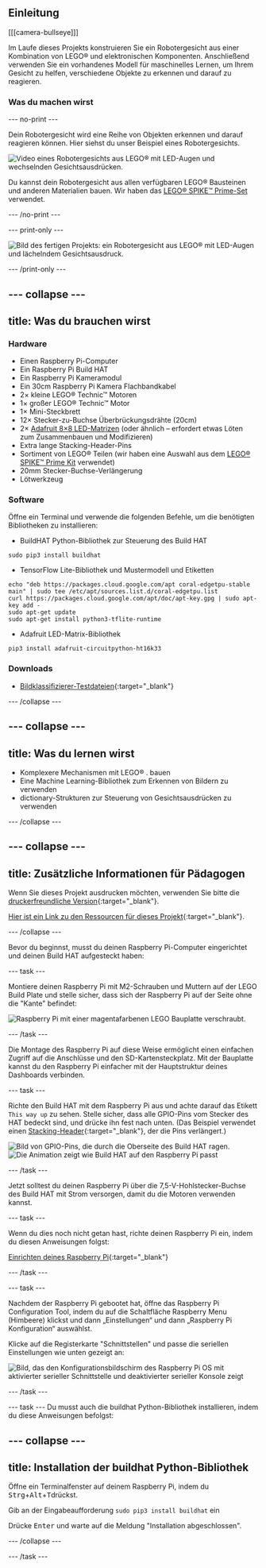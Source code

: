 ## Einleitung

[[[camera-bullseye]]]

Im Laufe dieses Projekts konstruieren Sie ein Robotergesicht aus einer Kombination von LEGO® und elektronischen Komponenten. Anschließend verwenden Sie ein vorhandenes Modell für maschinelles Lernen, um Ihrem Gesicht zu helfen, verschiedene Objekte zu erkennen und darauf zu reagieren.

### Was du machen wirst

--- no-print ---

Dein Robotergesicht wird eine Reihe von Objekten erkennen und darauf reagieren können. Hier siehst du unser Beispiel eines Robotergesichts.

![Video eines Robotergesichts aus LEGO® mit LED-Augen und wechselnden Gesichtsausdrücken.](images/robot_face.gif)

Du kannst dein Robotergesicht aus allen verfügbaren LEGO® Bausteinen und anderen Materialien bauen. Wir haben das [LEGO® SPIKE™ Prime-Set](https://education.lego.com/en-gb/product/spike-prime) verwendet.

--- /no-print ---

--- print-only ---

![Bild des fertigen Projekts: ein Robotergesicht aus LEGO® mit LED-Augen und lächelndem Gesichtsausdruck.](images/robot_face.jpg)

--- /print-only ---

--- collapse ---
---
title: Was du brauchen wirst
---
### Hardware

+ Einen Raspberry Pi-Computer
+ Ein Raspberry Pi Build HAT
+ Ein Raspberry Pi Kameramodul
+ Ein 30cm Raspberry Pi Kamera Flachbandkabel
+ 2× kleine LEGO® Technic™ Motoren
+ 1× großer LEGO® Technic™ Motor
+ 1× Mini-Steckbrett
+ 12× Stecker-zu-Buchse Überbrückungsdrähte (20cm)
+ 2× [Adafruit 8×8 LED-Matrizen](https://www.adafruit.com/product/1049) (oder ähnlich – erfordert etwas Löten zum Zusammenbauen und Modifizieren)
+ Extra lange Stacking-Header-Pins
+ Sortiment von LEGO® Teilen (wir haben eine Auswahl aus dem [LEGO® SPIKE™ Prime Kit](https://education.lego.com/en-gb/product/spike-prime) verwendet)
+ 20mm Stecker-Buchse-Verlängerung
+ Lötwerkzeug

### Software

Öffne ein Terminal und verwende die folgenden Befehle, um die benötigten Bibliotheken zu installieren:

+ BuildHAT Python-Bibliothek zur Steuerung des Build HAT

```
sudo pip3 install buildhat
```

+ TensorFlow Lite-Bibliothek und Mustermodell und Etiketten

```
echo "deb https://packages.cloud.google.com/apt coral-edgetpu-stable main" | sudo tee /etc/apt/sources.list.d/coral-edgetpu.list
curl https://packages.cloud.google.com/apt/doc/apt-key.gpg | sudo apt-key add -
sudo apt-get update
sudo apt-get install python3-tflite-runtime
```

+ Adafruit LED-Matrix-Bibliothek

```
pip3 install adafruit-circuitpython-ht16k33
```

### Downloads

+ [Bildklassifizierer-Testdateien](https://rpf.io/p/en/lego-robot-face-go){:target="_blank"}

--- /collapse ---

--- collapse ---
---
title: Was du lernen wirst
---

+ Komplexere Mechanismen mit LEGO® . bauen
+ Eine Machine Learning-Bibliothek zum Erkennen von Bildern zu verwenden
+ dictionary-Strukturen zur Steuerung von Gesichtsausdrücken zu verwenden

--- /collapse ---

--- collapse ---
---
title: Zusätzliche Informationen für Pädagogen
---

Wenn Sie dieses Projekt ausdrucken möchten, verwenden Sie bitte die [druckerfreundliche Version](https://projects.raspberrypi.org/en/projects/robot-face/print){:target="_blank"}.

[Hier ist ein Link zu den Ressourcen für dieses Projekt](https://rpf.io/p/en/lego-robot-face-go){:target="_blank"}.

--- /collapse ---

Bevor du beginnst, musst du deinen Raspberry Pi-Computer eingerichtet und deinen Build HAT aufgesteckt haben:

--- task ---

Montiere deinen Raspberry Pi mit M2-Schrauben und Muttern auf der LEGO Build Plate und stelle sicher, dass sich der Raspberry Pi auf der Seite ohne die "Kante" befindet:

 ![Raspberry Pi mit einer magentafarbenen LEGO Bauplatte verschraubt.](images/build_11.jpg)

--- /task ---

Die Montage des Raspberry Pi auf diese Weise ermöglicht einen einfachen Zugriff auf die Anschlüsse und den SD-Kartensteckplatz. Mit der Bauplatte kannst du den Raspberry Pi einfacher mit der Hauptstruktur deines Dashboards verbinden.

--- task ---

Richte den Build HAT mit dem Raspberry Pi aus und achte darauf das Etikett `This way up` zu sehen. Stelle sicher, dass alle GPIO-Pins vom Stecker des HAT bedeckt sind, und drücke ihn fest nach unten. (Das Beispiel verwendet einen [Stacking-Header](https://www.adafruit.com/product/2223){:target="_blank"}, der die Pins verlängert.)

![Bild von GPIO-Pins, die durch die Oberseite des Build HAT ragen.](images/build_15.jpg) ![Die Animation zeigt wie Build HAT auf den Raspberry Pi passt](images/haton.gif)

--- /task ---

Jetzt solltest du deinen Raspberry Pi über die 7,5-V-Hohlstecker-Buchse des Build HAT mit Strom versorgen, damit du die Motoren verwenden kannst.

--- task ---

Wenn du dies noch nicht getan hast, richte deinen Raspberry Pi ein, indem du diesen Anweisungen folgst:

[Einrichten deines Raspberry Pi](https://projects.raspberrypi.org/en/projects/raspberry-pi-setting-up){:target="_blank"}

--- /task ---

--- task ---

Nachdem der Raspberry Pi gebootet hat, öffne das Raspberry Pi Configuration Tool, indem du auf die Schaltfläche Raspberry Menu (Himbeere) klickst und dann „Einstellungen“ und dann „Raspberry Pi Konfiguration“ auswählst.

Klicke auf die Registerkarte "Schnittstellen" und passe die seriellen Einstellungen wie unten gezeigt an:

![Bild, das den Konfigurationsbildschirm des Raspberry Pi OS mit aktivierter serieller Schnittstelle und deaktivierter serieller Konsole zeigt](images/configshot.jpg)

--- /task ---

--- task --- Du musst auch die buildhat Python-Bibliothek installieren, indem du diese Anweisungen befolgst:

--- collapse ---
---
title: Installation der buildhat Python-Bibliothek
---

Öffne ein Terminalfenster auf deinem Raspberry Pi, indem du <kbd>Strg</kbd>+<kbd>Alt</kbd>+<kbd>T</kbd>drückst.

Gib an der Eingabeaufforderung `sudo pip3 install buildhat` ein

Drücke <kbd>Enter</kbd> und warte auf die Meldung "Installation abgeschlossen".

--- /collapse ---

--- /task ---
